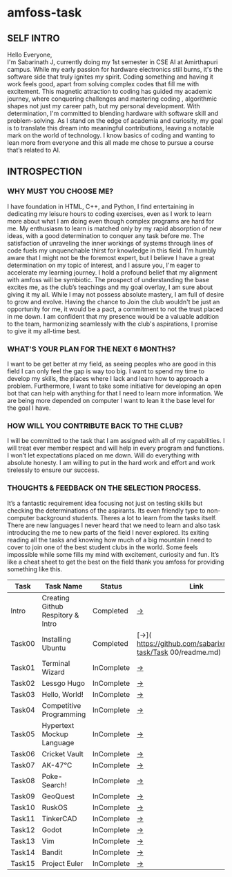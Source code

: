 # amfoss-task

## SELF INTRO
Hello Everyone,<br>
I'm Sabarinath J, currently doing my 1st semester in CSE AI at Amirthapuri campus. While my early passion for hardware electronics still burns, it's the software side that truly ignites my spirit. Coding something and having it work feels good, apart from solving complex codes that fill me with excitement. This magnetic attraction to coding has guided my academic journey, where conquering challenges and mastering coding , algorithmic shapes not just my career path, but my personal development. With determination, I'm committed to blending hardware with software skill and problem-solving. As I stand on the edge of academia and curiosity, my goal is to translate this dream into meaningful contributions, leaving a notable mark on the world of technology. I know basics of coding and wanting to lean more from everyone and this all made me chose to pursue a course that’s related to AI.

## INTROSPECTION
### WHY MUST YOU CHOOSE ME?
I have foundation in HTML, C++, and Python, I find entertaining in dedicating my leisure hours to coding exercises, even as I work to learn more about what I am doing even though complex programs are hard for me. My enthusiasm to learn is matched only by my rapid absorption of new ideas, with a good determination to conquer any task before me. The satisfaction of unraveling the inner workings of systems through lines of code fuels my unquenchable thirst for knowledge in this field. I'm humbly aware that I might not be the foremost expert, but I believe I have a great determination on my topic of interest, and I assure you, I'm eager to accelerate my learning journey. I hold a profound belief that my alignment with amfoss will be symbiotic. The prospect of understanding the base excites me, as the club’s teachings and my goal overlay, I am sure about giving it my all. While I may not possess absolute mastery, I am full of desire to grow and evolve. Having the chance to Join the club wouldn't be just an opportunity for me, it would be a pact, a commitment to not the trust placed in me down. I am confident that my presence would be a valuable addition to the team, harmonizing seamlessly with the club's aspirations, I promise to give it my all-time best.
### WHAT'S YOUR PLAN FOR THE NEXT 6 MONTHS?
 I want to be get better at my field, as seeing peoples who are good in this field I can only feel the gap is way too big. I want to spend my time to develop my skills, the places where I lack and learn how to approach a problem. Furthermore, I want to take some initiative for developing an open bot that can help with anything for that I need to learn more information. We are being more depended on computer I want to lean it the base level for the goal I have.
### HOW WILL YOU CONTRIBUTE BACK TO THE CLUB?
I will be committed to the task that I am assigned with all of my capabilities. I will treat ever member respect and will help in every program and functions. I won’t let expectations placed on me down. Will do everything with absolute honesty. I am willing to put in the hard work and effort and work tirelessly to ensure our success.
### THOUGHTS & FEEDBACK ON THE SELECTION PROCESS.
It’s a fantastic requirement idea focusing not just on testing skills but checking the determinations of the aspirants. Its even friendly type to non-computer background students. Theres a lot to learn from the tasks itself. There are new languages I never heard that we need to learn and also task introducing the me to new parts of the field I never explored. Its exiting reading all the tasks and knowing how much of a big mountain I need to cover to join one of the best student clubs in the world. Some feels impossible while some fills my mind with excitement, curiosity and fun. It’s like a cheat sheet to get the best on the field thank you amfoss for providing something like this.

**Task**|**Task Name**|**Status**|**Link**
--------------|---------------|---------------|---------------
Intro|Creating Github Respitory & Intro|Completed|[->](https://github.com/sabarixr/amfoss-task)
Task00|Installing Ubuntu|Completed|[->]( https://github.com/sabarixr/amfoss-task/Task 00/readme.md)
Task01|Terminal Wizard|InComplete|[->]()
Task02|Lessgo Hugo|InComplete|[->]()
Task03|Hello, World!|InComplete|[->]()
Task04|Competitive Programming|InComplete|[->]()
Task05|Hypertext Mockup Language|InComplete|[->]()
Task06|Cricket Vault|InComplete|[->]()
Task07|AK-47℃|InComplete|[->]()
Task08|Poke-Search!|InComplete|[->]()
Task09|GeoQuest|InComplete|[->]()
Task10|RuskOS|InComplete|[->]()
Task11|TinkerCAD|InComplete|[->]()
Task12|Godot|InComplete|[->]()
Task13|Vim|InComplete|[->]()
Task14|Bandit|InComplete|[->]()
Task15|Project Euler|InComplete|[->]()
